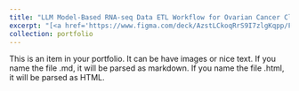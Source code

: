 ```yaml
---
title: "LLM Model-Based RNA-seq Data ETL Workflow for Ovarian Cancer Classification Model"
excerpt: "[<a href='https://www.figma.com/deck/AzstLCkoqRrS9I7zlgKqpp/Fall-2024-capstone-presentation?node-id=68-1077&t=PFc01gSNqN9Thmx3-1'>Slide</a>][<a href='https://docs.google.com/document/d/1UEWebch9GVyAbMdlCCQBrFWcQjaMwg682n0BaDMayHM/edit?usp=sharing'>Report</a>]"
collection: portfolio
---
```


This is an item in your portfolio. It can be have images or nice text. If you name the file .md, it will be parsed as markdown. If you name the file .html, it will be parsed as HTML. 
